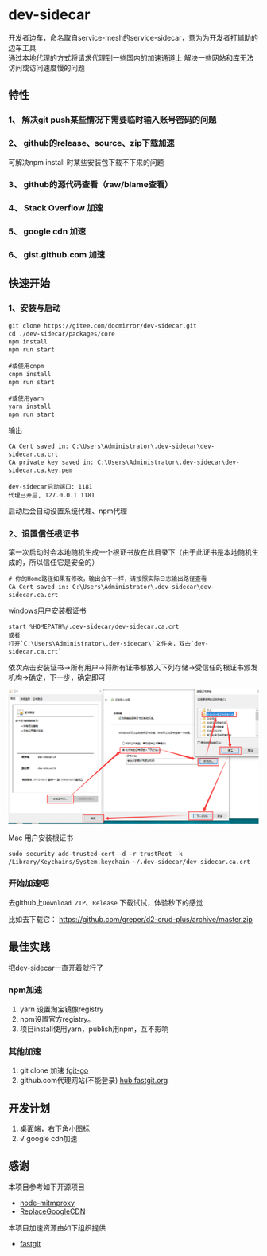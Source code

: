 # dev-sidecar
开发者边车，命名取自service-mesh的service-sidecar，意为为开发者打辅助的边车工具    
通过本地代理的方式将请求代理到一些国内的加速通道上
解决一些网站和库无法访问或访问速度慢的问题

## 特性
### 1、 解决git push某些情况下需要临时输入账号密码的问题

### 2、 github的release、source、zip下载加速
可解决npm install 时某些安装包下载不下来的问题

### 3、 github的源代码查看（raw/blame查看）

### 4、 Stack Overflow 加速

### 5、 google cdn 加速

### 6、 gist.github.com 加速


## 快速开始

### 1、安装与启动
```shell
git clone https://gitee.com/docmirror/dev-sidecar.git
cd ./dev-sidecar/packages/core
npm install
npm run start

#或使用cnpm
cnpm install
npm run start

#或使用yarn
yarn install
npm run start

```

输出
```
CA Cert saved in: C:\Users\Administrator\.dev-sidecar\dev-sidecar.ca.crt
CA private key saved in: C:\Users\Administrator\.dev-sidecar\dev-sidecar.ca.key.pem

dev-sidecar启动端口: 1181
代理已开启, 127.0.0.1 1181

```
启动后会自动设置系统代理、npm代理   

### 2、设置信任根证书

第一次启动时会本地随机生成一个根证书放在此目录下（由于此证书是本地随机生成的，所以信任它是安全的）   
```
# 你的Home路径如果有修改，输出会不一样，请按照实际日志输出路径查看
CA Cert saved in: C:\Users\Administrator\.dev-sidecar\dev-sidecar.ca.crt
```

windows用户安装根证书
```
start %HOMEPATH%/.dev-sidecar/dev-sidecar.ca.crt
或者 
打开`C:\Users\Administrator\.dev-sidecar\`文件夹，双击`dev-sidecar.ca.crt`
```
依次点击安装证书->所有用户->将所有证书都放入下列存储->受信任的根证书颁发机构->确定，下一步，确定即可

![](./doc/setup.png)

Mac 用户安装根证书
```
sudo security add-trusted-cert -d -r trustRoot -k /Library/Keychains/System.keychain ~/.dev-sidecar/dev-sidecar.ca.crt
```

### 开始加速吧
去github上`Download ZIP`、`Release` 下载试试，体验秒下的感觉

比如去下载它： https://github.com/greper/d2-crud-plus/archive/master.zip



## 最佳实践

把dev-sidecar一直开着就行了

### npm加速
 1. yarn 设置淘宝镜像registry
 2. npm设置官方registry。 
 3. 项目install使用yarn，publish用npm，互不影响
 
### 其他加速
 1. git clone 加速  [fgit-go](https://github.com/FastGitORG/fgit-go)
 2. github.com代理网站(不能登录) [hub.fastgit.org](https://hub.fastgit.org/)

 
## 开发计划
1. 桌面端，右下角小图标
2. √ google cdn加速 

## 感谢
本项目参考如下开源项目
* [node-mitmproxy](https://github.com/wuchangming/node-mitmproxy)   
* [ReplaceGoogleCDN](https://github.com/justjavac/ReplaceGoogleCDN)

本项目加速资源由如下组织提供
* [fastgit](https://fastgit.org/)
